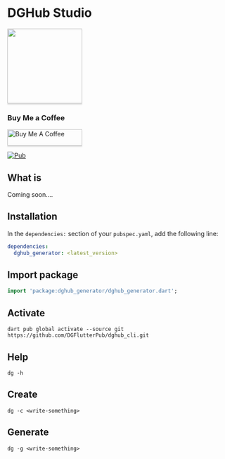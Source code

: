 # DGHub Studio

<a href="https://t.me/dghub_founder" target="_blank"><img src="https://avatars.githubusercontent.com/u/112307287?v=4 | width=100" style="height: 170px !important;width: 170px !important;box-shadow: 0px 3px 2px 0px rgba(190, 190, 190, 0.5) !important;-webkit-box-shadow: 0px 3px 2px 0px rgba(190, 190, 190, 0.5) !important;" ></a>

### Buy Me a Coffee

<a href="https://www.paypal.me/dghubfounder" target="_blank"><img src="https://www.buymeacoffee.com/assets/img/custom_images/orange_img.png" alt="Buy Me A Coffee" style="height: 37px !important;width: 170px !important;box-shadow: 0px 3px 2px 0px rgba(190, 190, 190, 0.5) !important;-webkit-box-shadow: 0px 3px 2px 0px rgba(190, 190, 190, 0.5) !important;" ></a>

[![Pub](https://img.shields.io/pub/v/font_awesome_flutter.svg)](https://pub.dartlang.org/packages/dghub_web_scrapper)

## What is

Coming soon....

## Installation

In the `dependencies:` section of your `pubspec.yaml`, add the following line:

```yaml
dependencies:
  dghub_generator: <latest_version>
```

## Import package

```dart
import 'package:dghub_generator/dghub_generator.dart';
```

## Activate

```
dart pub global activate --source git https://github.com/DGFlutterPub/dghub_cli.git
```

## Help

```
dg -h
```

## Create

```
dg -c <write-something>
```

## Generate

```
dg -g <write-something>
```